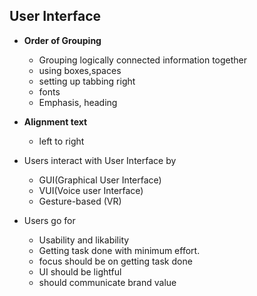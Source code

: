 ## User Interface
* **Order of Grouping**
  * Grouping logically connected information together
  * using boxes,spaces
  * setting up tabbing right
  * fonts
  * Emphasis, heading
* **Alignment text**
  * left to right

* Users interact with User Interface by 
     * GUI(Graphical User Interface)
     * VUI(Voice user Interface)
     * Gesture-based (VR)
* Users go for
     * Usability and likability
     * Getting task done with minimum effort.
     * focus should be on getting task done
     * UI should be lightful
     * should communicate brand value
    
    
 
